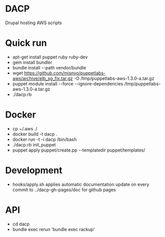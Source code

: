 DACP
=====
Drupal hosting AWS scripts

Quick run
============
* apt-get install puppet ruby ruby-dev
* gem install bundler
* bundle install --path vendor/bundle
* wget https://github.com/misnyo/puppetlabs-aws/archive/elb_sg_fix.tar.gz -O /tmp/puppetlabs-aws-1.3.0-a.tar.gz
* puppet module install --force --ignore-dependencies /tmp/puppetlabs-aws-1.3.0-a.tar.gz
* ./dacp.rb

Docker
======
* cp ~/.aws ./
* docker build -t dacp .
* docker run -t -i dacp /bin/bash
* ./dacp.rb init_puppet
* puppet apply puppet/create.pp --templatedir puppet/templates/

Development
===========
* hooks/apply.sh applies automatic documentation update on every commit to ../dacp-gh-pages/doc for github pages

API
===
* cd dacp
* bundle exec rerun 'bundle exec rackup'
